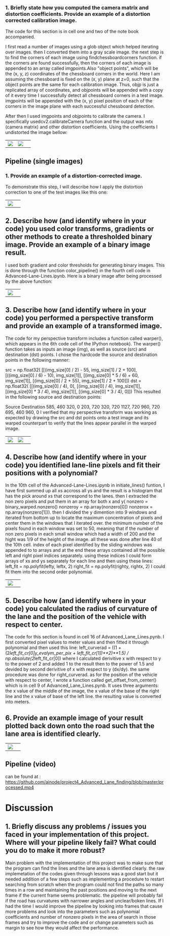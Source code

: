 
### 1. Briefly state how you computed the camera matrix and distortion coefficients. Provide an example of a distortion corrected calibration image.

The code for this section is in cell one and two of the note book accompanied.

I first read a number of images using a glob object which helped iterating over images. then I converted them into a gray scale image. the next step is to find the corners of each image using findchessboardcorners function. if the corners are found successfully, then the corners of each image is appended to an array called imgpoints.Also "object points", which will be the (x, y, z) coordinates of the chessboard corners in the world. Here I am assuming the chessboard is fixed on the (x, y) plane at z=0, such that the object points are the same for each calibration image. Thus, objp is just a replicated array of coordinates, and objpoints will be appended with a copy of it every time I successfully detect all chessboard corners in a test image. imgpoints will be appended with the (x, y) pixel position of each of the corners in the image plane with each successful chessboard detection.

After then I used imgpoints and objpoints to calibrate the camera. I specifically usedcv2.calibrateCamera function and the output was mtx (camera matrix) and other distortion coefficients. Using the coefficients I undistorted the image bellow: 

<table><tr><td><img src="CarND-Advanced-Lane-Lines-master/camera_cal/calibration1.jpg"></td><td><img src="CarND-Advanced-Lane-Lines-master/camera_cal/undist_calibration1.jpg"></td><td></table>

## Pipeline (single images)

### 1. Provide an example of a distortion-corrected image.

To demonstrate this step, I will describe how I apply the distortion correction to one of the test images like this one: 

<table><tr><td><img src="CarND-Advanced-Lane-Lines-master/test_images/undistorted_test5.jpg"></td><td></table>

## 2. Describe how (and identify where in your code) you used color transforms, gradients or other methods to create a thresholded binary image. Provide an example of a binary image result.

I used both gradient and color thresholds for generating binary images. This is done through the function color_pipeline() in the fourth cell code in Advanced-Lane-Lines.ipynb. Here is a binary image after being processed by the above function:

<table><tr><td><img src="CarND-Advanced-Lane-Lines-master/test_images/binary_test5.png"></td><td></table>

## 3. Describe how (and identify where in your code) you performed a perspective transform and provide an example of a transformed image.

The code for my perspective transform includes a function called warper(), which appears in the 6th code cell of the IPython notebook). The warper() function takes as inputs an image (img), as well as source (src) and destination (dst) points. I chose the hardcode the source and destination points in the following manner:

src = np.float32(
    [[(img_size[0] / 2) - 55, img_size[1] / 2 + 100],
    [((img_size[0] / 6) - 10), img_size[1]],
    [(img_size[0] * 5 / 6) + 60, img_size[1]],
    [(img_size[0] / 2 + 55), img_size[1] / 2 + 100]])
dst = np.float32(
    [[(img_size[0] / 4), 0],
    [(img_size[0] / 4), img_size[1]],
    [(img_size[0] * 3 / 4), img_size[1]],
    [(img_size[0] * 3 / 4), 0]])
This resulted in the following source and destination points:

Source	Destination
585, 460	320, 0
203, 720	320, 720
1127, 720	960, 720
695, 460	960, 0
I verified that my perspective transform was working as expected by drawing the src and dst points onto a test image and its warped counterpart to verify that the lines appear parallel in the warped image.

<table><tr><td><img src="CarND-Advanced-Lane-Lines-master/output_images/lined_image_straight_lines1.jpg"></td><td><img src="CarND-Advanced-Lane-Lines-master/output_images/warped_straight_lines1.jpg"></td><td></table>

## 4. Describe how (and identify where in your code) you identified lane-line pixels and fit their positions with a polynomial?

In the 10th cell of the Advanced-Lane-Lines.ipynb in initiate_lines() funtion, I have first summed up all xs accross all ys and the result is a histogram that has the pick around xs that correspond to the lanes. then I extracted the non zero pixels and put them in an array for both x and y(    nonzero = binary_warped.nonzero() nonzeroy = np.array(nonzero[0]) nonzerox = np.array(nonzero[1])). then I divided the y dimention into 9 windows and iterated from bottom up to locate the maximum concentration of pixels and center them in the windows that I iterated over. the minimum number of the pixels found in each window was set to 50, meaning that if the number of non zero pixels in each small window which had a width of 200 and the hight was 1/9 of the height of the image. all these was done after line 40 of the 10th cell. index of each pixel identified by the sliding windows was appended to to arrays and at the end these arrays contained all the possible left and right pixel indices separately. using these indices I could form arrays of xs and ys separately for each line and then using these lines:     left_fit = np.polyfit(lefty, leftx, 2)
right_fit = np.polyfit(righty, rightx, 2)
I could fit them into the second order polynomial.


 <table><tr><td><img src="CarND-Advanced-Lane-Lines-master/output_images/polynomial_fitted.jpg"></td><td></table>

## 5. Describe how (and identify where in your code) you calculated the radius of curvature of the lane and the position of the vehicle with respect to center.

The code for this section is found in cell 16 of Advanced_Lane_Lines.pynb. I first converted pixel values to meter values and then fitted it through polynomial and then used this line:
left_curverad = ((1 + (2*left_fit_cr[0]*y_eval*ym_per_pix + left_fit_cr[1])**2)**1.5) / np.absolute(2*left_fit_cr[0])
where I calculated derivitive x with respect to y to the power of 2 and added 1 to the result then to the power of 1.5 and devided by second derivitive of x with respect to y (dx/dy). the same procedure was done for right_curverad.
as for the position of the vehicle with respect to center, I wrote a function called get_offset_from_center() which is in cell 9 of Advanced_Lane_Lines.pynb. It uses three arguments: the x value of the middle of the image, the x value of the base of the right line and the x value of base of the left line. the resulting value is converted into meters. 

## 6. Provide an example image of your result plotted back down onto the road such that the lane area is identified clearly.

<table><tr><td><img src="CarND-Advanced-Lane-Lines-master/output_images/laned_image.jpg"></td><td></table>

## Pipeline (video)

can be found at : https://github.com/ainode/project4_Advanced_Lane_finding/blob/master/processed.mp4

# Discussion

## 1. Briefly discuss any problems / issues you faced in your implementation of this project. Where will your pipeline likely fail? What could you do to make it more robust?

Main problem with the implementation of this project was to make sure that the program can find the lines and the lane area is identified clearly. the raw implemetation of the codes given through lessons was a good start but it needed addition of a few steps such as implementing a procedure to restart searching from scratch when the program could not find the paths so many times in a row and maintaining the past positions and moving to the next frame if the current frame seems problematic. the pipeline will probably fail if the road has curvatures with narrower angles and unclear/boken lines. If I had the time I would improve the pipeline by looking into frames that cause more problems and look into the parameters such as polynomial coefficients and number of nonzero pixels in the area of search in those frames and try to improve the code and or change parameters such as margin to see how they would affect the performance. 
